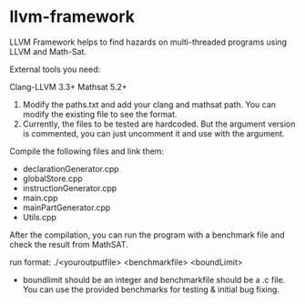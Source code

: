llvm-framework
==============

LLVM Framework helps to find hazards on multi-threaded programs using LLVM and Math-Sat.

External tools you need:

Clang-LLVM 3.3+
Mathsat 5.2+

1) Modify the paths.txt and add your clang and mathsat path. You can modify the existing file to see the format.
2) Currently, the files to be tested are hardcoded. But the argument version is commented, you can just uncomment it and use with the argument.

Compile the following files and link them:

- declarationGenerator.cpp
- globalStore.cpp
- instructionGenerator.cpp
- main.cpp
- mainPartGenerator.cpp
- Utils.cpp

After the compilation, you can run the program with a benchmark file and check the result from MathSAT.

run format: ./\<youroutputfile\> \<benchmarkfile\> \<boundLimit\>

* boundlimit should be an integer and benchmarkfile should be a .c file. You can use the provided benchmarks for testing & initial bug fixing.




